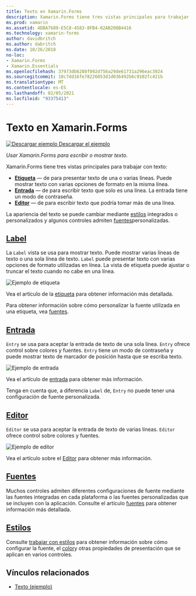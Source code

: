 ```yaml
---
title: Texto en Xamarin.Forms
description: Xamarin.Forms tiene tres vistas principales para trabajar con texto, y en este artículo se explica cómo usarlas para escribir y mostrar texto en Xamarin.Forms aplicaciones.
ms.prod: xamarin
ms.assetid: 4DBA7689-E5C8-4583-8FB4-02AB208B4416
ms.technology: xamarin-forms
author: davidbritch
ms.author: dabritch
ms.date: 10/26/2018
no-loc:
- Xamarin.Forms
- Xamarin.Essentials
ms.openlocfilehash: 37973db6288f092d756a29de61731a296eac3924
ms.sourcegitcommit: 10c7dd16fe78226053d1d036492b6c9102fc421b
ms.translationtype: MT
ms.contentlocale: es-ES
ms.lasthandoff: 02/05/2021
ms.locfileid: "93375413"
---
```

# <a name="text-in-xamarinforms"></a>Texto en Xamarin.Forms

[![Descargar ejemplo](~/media/shared/download.png) Descargar el ejemplo](/samples/xamarin/xamarin-forms-samples/userinterface-text)

_Usar Xamarin.Forms para escribir o mostrar texto._

Xamarin.Forms tiene tres vistas principales para trabajar con texto:

- **[Etiqueta](#label)** &mdash; de para presentar texto de una o varias líneas. Puede mostrar texto con varias opciones de formato en la misma línea.
- **[Entrada](#entry)** &mdash; de para escribir texto que solo es una línea. La entrada tiene un modo de contraseña.
- **[Editor](#editor)** &mdash; de para escribir texto que podría tomar más de una línea.

La apariencia del texto se puede cambiar mediante [estilos](#styles) integrados o personalizados y algunos controles admiten [fuentes](#fonts)personalizadas.

## <a name="label"></a>[Label](label.md)

La `Label` vista se usa para mostrar texto. Puede mostrar varias líneas de texto o una sola línea de texto. `Label` puede presentar texto con varias opciones de formato utilizadas en línea. La vista de etiqueta puede ajustar o truncar el texto cuando no cabe en una línea.

![Ejemplo de etiqueta](images/label.png)

Vea el artículo de la [etiqueta](label.md) para obtener información más detallada.

Para obtener información sobre cómo personalizar la fuente utilizada en una etiqueta, vea [fuentes](fonts.md).

## <a name="entry"></a>[Entrada](entry.md)

`Entry` se usa para aceptar la entrada de texto de una sola línea. `Entry` ofrece control sobre colores y fuentes. `Entry` tiene un modo de contraseña y puede mostrar texto de marcador de posición hasta que se escriba texto.

![Ejemplo de entrada](images/entry.png)

Vea el artículo de [entrada](entry.md) para obtener más información.

Tenga en cuenta que, a diferencia `Label` de, `Entry` no puede tener una configuración de fuente personalizada.

## <a name="editor"></a>[Editor](editor.md)

`Editor` se usa para aceptar la entrada de texto de varias líneas. `Editor` ofrece control sobre colores y fuentes.

![Ejemplo de editor](images/editor.png)

Vea el artículo sobre el [Editor](editor.md) para obtener más información.

## <a name="fonts"></a>[Fuentes](fonts.md)

Muchos controles admiten diferentes configuraciones de fuente mediante las fuentes integradas en cada plataforma o las fuentes personalizadas que se incluyen con la aplicación. Consulte el artículo [fuentes](fonts.md) para obtener información más detallada.

## <a name="styles"></a>[Estilos](styles.md)

Consulte [trabajar con estilos](~/xamarin-forms/user-interface/styles/index.md) para obtener información sobre cómo configurar la fuente, el [color](~/xamarin-forms/user-interface/colors.md)y otras propiedades de presentación que se aplican en varios controles.

## <a name="related-links"></a>Vínculos relacionados

- [Texto (ejemplo)](/samples/xamarin/xamarin-forms-samples/userinterface-text)